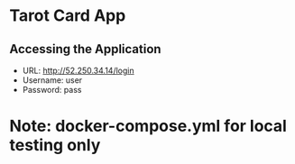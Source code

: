 # Tarot Card App

## Accessing the Application
- URL: http://52.250.34.14/login
- Username: user
- Password: pass

# Note: docker-compose.yml for local testing only